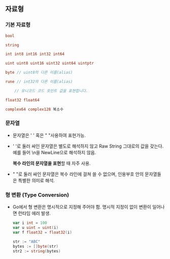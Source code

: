 ## **자료형**

### **기본 자료형**

```go
bool

string

int int8 int16 int32 int64

uint uint8 uint16 uint32 uint64 uintptr

byte // uint8의 다른 이름(alias) 

rune // int32의 다른 이름(alias)

   	// 유니코드 코드 포인트 값을 표현합니다. 

float32 float64 

complex64 complex128 복소수
```

### 문자열

- 문자열은 ' ' 혹은 " "사용하여 표현가능.

- ' '로 둘러 싸인 문자열은 별도로 해석하지 않고 Raw String 그대로의 값을 갖는다. 예를 들어 \n을 NewLine으로 해석하지 않음.

  **복수 라인의 문자열을 표현**할 때 자주 사용.

- " "로 둘러 싸인 문자열은 복수 라인에 걸쳐 쓸 수 없으며, 인용부호 안의 문자열들은 특별한 의미로 해석.

  

### 형 변환 (Type Conversion)

- Go에서 형 변환은 명시적으로 지정해 주어야 함. 명시적 지정이 없이 변환이 일어나면 런타임 에러 발생.

  ```go
  var i int = 100
  var u uint = uint(i)
  var f float32 = float32(i) 
  
  str := "ABC"
  bytes := []byte(str)
  str2 := string(bytes)
  ```

  
